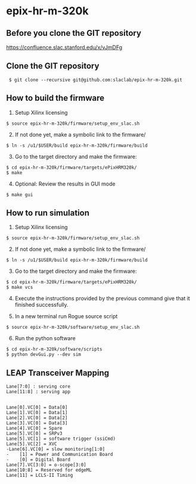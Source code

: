 # epix-hr-m-320k

## Before you clone the GIT repository

https://confluence.slac.stanford.edu/x/vJmDFg

## Clone the GIT repository
``` $ git clone --recursive git@github.com:slaclab/epix-hr-m-320k.git```


## How to build the firmware

1) Setup Xilinx licensing
```
$ source epix-hr-m-320k/firmware/setup_env_slac.sh
```

2) If not done yet, make a symbolic link to the firmware/
```
$ ln -s /u1/$USER/build epix-hr-m-320k/firmware/build
```

3) Go to the target directory and make the firmware:
```
$ cd epix-hr-m-320k/firmware/targets/ePixHRM320k/
$ make
```

4) Optional: Review the results in GUI mode
```
$ make gui
```

## How to run simulation

1) Setup Xilinx licensing
```
$ source epix-hr-m-320k/firmware/setup_env_slac.sh
```

2) If not done yet, make a symbolic link to the firmware/
```
$ ln -s /u1/$USER/build epix-hr-m-320k/firmware/build
```

3) Go to the target directory and make the firmware:
```
$ cd epix-hr-m-320k/firmware/targets/ePixHRM320k/
$ make vcs
```

4) Execute the instructions provided by the previous command
give that it finished successfully.

5) In a new terminal run Rogue source script
```
$ source epix-hr-m-320k/software/setup_env_slac.sh
```

6) Run the python software
```
$ cd epix-hr-m-320k/software/scripts
$ python devGui.py --dev sim
```

## LEAP Transceiver Mapping


```
Lane[7:0] : serving core
Lane[11:8] : serving app


Lane[0].VC[0] = Data[0]
Lane[1].VC[0] = Data[1]
Lane[2].VC[0] = Data[2]
Lane[3].VC[0] = Data[3]
Lane[4].VC[0] = Spare
Lane[5].VC[0] = SRPv3
Lane[5].VC[1] = software trigger (ssiCmd)
Lane[5].VC[2] = XVC
-Lane[6].VC[0] = slow monitoring[1:0]
-    [1] = Power and Communication Board
-    [0] = Digital Board
Lane[7].VC[3:0] = o-scope[3:0]
Lane[10:8] = Reserved for edgeML
Lane[11] = LCLS-II Timing
```
